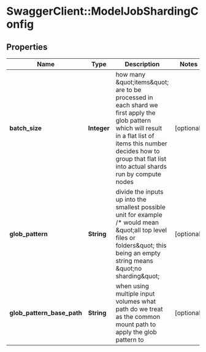 # SwaggerClient::ModelJobShardingConfig

## Properties
Name | Type | Description | Notes
------------ | ------------- | ------------- | -------------
**batch_size** | **Integer** | how many \&quot;items\&quot; are to be processed in each shard we first apply the glob pattern which will result in a flat list of items this number decides how to group that flat list into actual shards run by compute nodes | [optional] 
**glob_pattern** | **String** | divide the inputs up into the smallest possible unit for example /* would mean \&quot;all top level files or folders\&quot; this being an empty string means \&quot;no sharding\&quot; | [optional] 
**glob_pattern_base_path** | **String** | when using multiple input volumes what path do we treat as the common mount path to apply the glob pattern to | [optional] 

